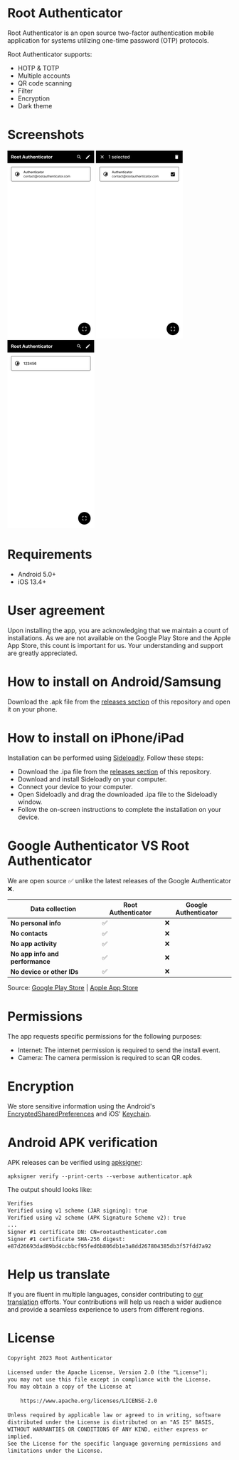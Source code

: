 # Root Authenticator

Root Authenticator is an open source two-factor authentication mobile application for systems utilizing one-time password (OTP) protocols.

Root Authenticator supports:

- HOTP & TOTP
- Multiple accounts
- QR code scanning
- Filter
- Encryption
- Dark theme

# Screenshots

<img src="./screenshots/home.png" alt="Root Authenticator Home" width="195" height="422" /> <img src="./screenshots/select-accounts.png" alt="Root Authenticator Select Accounts" width="195" height="422" /> <img src="./screenshots/token.png" alt="Root Authenticator Token" width="195" height="422" />

# Requirements

- Android 5.0+
- iOS 13.4+

# User agreement

Upon installing the app, you are acknowledging that we maintain a count of installations. As we are not available on the Google Play Store and the Apple App Store, this count is important for us. Your understanding and support are greatly appreciated.

# How to install on Android/Samsung

Download the .apk file from the [releases section](https://github.com/rootauthenticator/authenticator-mobile/releases) of this repository and open it on your phone.

# How to install on iPhone/iPad

Installation can be performed using [Sideloadly](https://sideloadly.io). Follow these steps:

- Download the .ipa file from the [releases section](https://github.com/rootauthenticator/authenticator-mobile/releases) of this repository.
- Download and install Sideloadly on your computer.
- Connect your device to your computer.
- Open Sideloadly and drag the downloaded .ipa file to the Sideloadly window.
- Follow the on-screen instructions to complete the installation on your device.

# Google Authenticator VS Root Authenticator

We are open source ✅ unlike the latest releases of the Google Authenticator ❌.

| Data collection                 | Root Authenticator | Google Authenticator |
| ------------------------------- | ------------------ | -------------------- |
| **No personal info**            | ✅                 | ❌                   |
| **No contacts**                 | ✅                 | ❌                   |
| **No app activity**             | ✅                 | ❌                   |
| **No app info and performance** | ✅                 | ❌                   |
| **No device or other IDs**      | ✅                 | ❌                   |

Source: [Google Play Store](https://play.google.com/store/apps/datasafety?id=com.google.android.apps.authenticator2) | [Apple App Store](https://apps.apple.com/us/app/google-authenticator/id388497605)

# Permissions

The app requests specific permissions for the following purposes:

- Internet: The internet permission is required to send the install event.
- Camera: The camera permission is required to scan QR codes.

# Encryption

We store sensitive information using the Android's [EncryptedSharedPreferences](https://developer.android.com/reference/androidx/security/crypto/EncryptedSharedPreferences) and iOS' [Keychain](https://developer.apple.com/documentation/security/keychain_services/).

# Android APK verification

APK releases can be verified using [apksigner](https://developer.android.com/tools/apksigner#options-verify):

```
apksigner verify --print-certs --verbose authenticator.apk
```

The output should looks like:

```
Verifies
Verified using v1 scheme (JAR signing): true
Verified using v2 scheme (APK Signature Scheme v2): true
...
Signer #1 certificate DN: CN=rootauthenticator.com
Signer #1 certificate SHA-256 digest: e87d26693dad89bd4ccbbcf95fed6b806db1e3a8dd267804385db3f57fdd7a92
```

# Help us translate

If you are fluent in multiple languages, consider contributing to [our translation](./src/locales) efforts. Your contributions will help us reach a wider audience and provide a seamless experience to users from different regions.

# License

```
Copyright 2023 Root Authenticator

Licensed under the Apache License, Version 2.0 (the "License");
you may not use this file except in compliance with the License.
You may obtain a copy of the License at

    https://www.apache.org/licenses/LICENSE-2.0

Unless required by applicable law or agreed to in writing, software
distributed under the License is distributed on an "AS IS" BASIS,
WITHOUT WARRANTIES OR CONDITIONS OF ANY KIND, either express or implied.
See the License for the specific language governing permissions and
limitations under the License.
```

